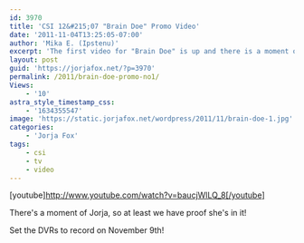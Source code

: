 ```yaml
---
id: 3970
title: 'CSI 12&#215;07 "Brain Doe" Promo Video'
date: '2011-11-04T13:25:05-07:00'
author: 'Mika E. (Ipstenu)'
excerpt: 'The first video for "Brain Doe" is up and there is a moment of Jorja.  Vacation''s over, kids!  Watch CSI on November 9th!'
layout: post
guid: 'https://jorjafox.net/?p=3970'
permalink: /2011/brain-doe-promo-no1/
Views:
    - '10'
astra_style_timestamp_css:
    - '1634355547'
image: 'https://static.jorjafox.net/wordpress/2011/11/brain-doe-1.jpg'
categories:
    - 'Jorja Fox'
tags:
    - csi
    - tv
    - video
---
```


[youtube]http://www.youtube.com/watch?v=baucjWlLQ_8[/youtube]

There's a moment of Jorja, so at least we have proof she's in it!

Set the DVRs to record on November 9th!
